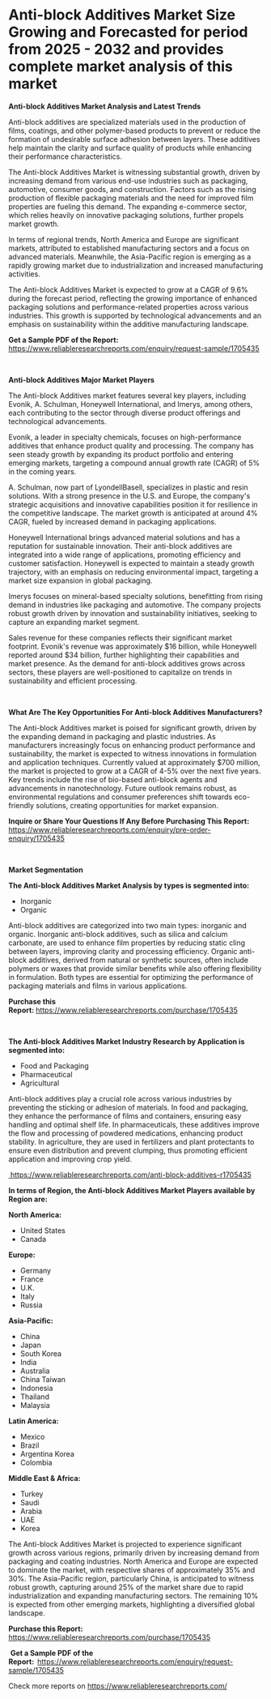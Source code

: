 <p><h1>Anti-block Additives Market Size Growing and Forecasted for period from 2025 - 2032 and provides complete market analysis of this market</h1></p><p><strong>Anti-block Additives Market Analysis and Latest Trends</strong></p>
<p><p>Anti-block additives are specialized materials used in the production of films, coatings, and other polymer-based products to prevent or reduce the formation of undesirable surface adhesion between layers. These additives help maintain the clarity and surface quality of products while enhancing their performance characteristics.</p><p>The Anti-block Additives Market is witnessing substantial growth, driven by increasing demand from various end-use industries such as packaging, automotive, consumer goods, and construction. Factors such as the rising production of flexible packaging materials and the need for improved film properties are fueling this demand. The expanding e-commerce sector, which relies heavily on innovative packaging solutions, further propels market growth.</p><p>In terms of regional trends, North America and Europe are significant markets, attributed to established manufacturing sectors and a focus on advanced materials. Meanwhile, the Asia-Pacific region is emerging as a rapidly growing market due to industrialization and increased manufacturing activities.</p><p>The Anti-block Additives Market is expected to grow at a CAGR of 9.6% during the forecast period, reflecting the growing importance of enhanced packaging solutions and performance-related properties across various industries. This growth is supported by technological advancements and an emphasis on sustainability within the additive manufacturing landscape.</p></p>
<p><strong>Get a Sample PDF of the Report:&nbsp;</strong> <a href="https://www.reliableresearchreports.com/enquiry/request-sample/1705435?utm_campaign=3214&utm_medium=2&utm_source=Github&utm_content=ia&utm_term=27032025&utm_id=anti-block-additives">https://www.reliableresearchreports.com/enquiry/request-sample/1705435</a></p>
<p>&nbsp;</p>
<p><strong>Anti-block Additives Major Market Players</strong></p>
<p><p>The Anti-block Additives market features several key players, including Evonik, A. Schulman, Honeywell International, and Imerys, among others, each contributing to the sector through diverse product offerings and technological advancements. </p><p>Evonik, a leader in specialty chemicals, focuses on high-performance additives that enhance product quality and processing. The company has seen steady growth by expanding its product portfolio and entering emerging markets, targeting a compound annual growth rate (CAGR) of 5% in the coming years. </p><p>A. Schulman, now part of LyondellBasell, specializes in plastic and resin solutions. With a strong presence in the U.S. and Europe, the company's strategic acquisitions and innovative capabilities position it for resilience in the competitive landscape. The market growth is anticipated at around 4% CAGR, fueled by increased demand in packaging applications.</p><p>Honeywell International brings advanced material solutions and has a reputation for sustainable innovation. Their anti-block additives are integrated into a wide range of applications, promoting efficiency and customer satisfaction. Honeywell is expected to maintain a steady growth trajectory, with an emphasis on reducing environmental impact, targeting a market size expansion in global packaging.</p><p>Imerys focuses on mineral-based specialty solutions, benefitting from rising demand in industries like packaging and automotive. The company projects robust growth driven by innovation and sustainability initiatives, seeking to capture an expanding market segment.</p><p>Sales revenue for these companies reflects their significant market footprint. Evonik's revenue was approximately $16 billion, while Honeywell reported around $34 billion, further highlighting their capabilities and market presence. As the demand for anti-block additives grows across sectors, these players are well-positioned to capitalize on trends in sustainability and efficient processing.</p></p>
<p>&nbsp;</p>
<p><strong>What Are The Key Opportunities For Anti-block Additives Manufacturers?</strong></p>
<p><p>The Anti-block Additives market is poised for significant growth, driven by the expanding demand in packaging and plastic industries. As manufacturers increasingly focus on enhancing product performance and sustainability, the market is expected to witness innovations in formulation and application techniques. Currently valued at approximately $700 million, the market is projected to grow at a CAGR of 4-5% over the next five years. Key trends include the rise of bio-based anti-block agents and advancements in nanotechnology. Future outlook remains robust, as environmental regulations and consumer preferences shift towards eco-friendly solutions, creating opportunities for market expansion.</p></p>
<p><strong>Inquire or Share Your Questions If Any Before Purchasing This Report:</strong> <a href="https://www.reliableresearchreports.com/enquiry/pre-order-enquiry/1705435?utm_campaign=3214&utm_medium=2&utm_source=Github&utm_content=ia&utm_term=27032025&utm_id=anti-block-additives">https://www.reliableresearchreports.com/enquiry/pre-order-enquiry/1705435</a></p>
<p>&nbsp;</p>
<p><strong>Market Segmentation</strong></p>
<p><strong>The Anti-block Additives Market Analysis by types is segmented into:</strong></p>
<p><ul><li>Inorganic</li><li>Organic</li></ul></p>
<p><p>Anti-block additives are categorized into two main types: inorganic and organic. Inorganic anti-block additives, such as silica and calcium carbonate, are used to enhance film properties by reducing static cling between layers, improving clarity and processing efficiency. Organic anti-block additives, derived from natural or synthetic sources, often include polymers or waxes that provide similar benefits while also offering flexibility in formulation. Both types are essential for optimizing the performance of packaging materials and films in various applications.</p></p>
<p><strong>Purchase this Report:&nbsp;</strong><a href="https://www.reliableresearchreports.com/purchase/1705435?utm_campaign=3214&utm_medium=2&utm_source=Github&utm_content=ia&utm_term=27032025&utm_id=anti-block-additives">https://www.reliableresearchreports.com/purchase/1705435</a></p>
<p>&nbsp;</p>
<p><strong>The Anti-block Additives Market Industry Research by Application is segmented into:</strong></p>
<p><ul><li>Food and Packaging</li><li>Pharmaceutical</li><li>Agricultural</li></ul></p>
<p><p>Anti-block additives play a crucial role across various industries by preventing the sticking or adhesion of materials. In food and packaging, they enhance the performance of films and containers, ensuring easy handling and optimal shelf life. In pharmaceuticals, these additives improve the flow and processing of powdered medications, enhancing product stability. In agriculture, they are used in fertilizers and plant protectants to ensure even distribution and prevent clumping, thus promoting efficient application and improving crop yield.</p></p>
<p><a href="https://www.reliableresearchreports.com/anti-block-additives-r1705435?utm_campaign=3214&utm_medium=2&utm_source=Github&utm_content=ia&utm_term=27032025&utm_id=anti-block-additives">&nbsp;https://www.reliableresearchreports.com/anti-block-additives-r1705435</a></p>
<p><strong>In terms of Region, the Anti-block Additives Market Players available by Region are:</strong></p>
<p>
    <p> <strong> North America: </strong>
        <ul>
            <li>United States</li>
            <li>Canada</li>
        </ul>
        </p> 
    <p> <strong> Europe: </strong>
        <ul>
            <li>Germany</li>
            <li>France</li>
            <li>U.K.</li>
            <li>Italy</li>
            <li>Russia</li>
        </ul>
        </p> 
    <p> <strong> Asia-Pacific: </strong>
        <ul>
            <li>China</li>
            <li>Japan</li>
            <li>South Korea</li>
            <li>India</li>
            <li>Australia</li>
            <li>China Taiwan</li>
            <li>Indonesia</li>
            <li>Thailand</li>
            <li>Malaysia</li>
        </ul>
        </p> 
    <p> <strong> Latin America: </strong>
        <ul>
            <li>Mexico</li>
            <li>Brazil</li>
            <li>Argentina Korea</li>
            <li>Colombia</li>
        </ul>
        </p> 
    <p> <strong> Middle East & Africa: </strong>
        <ul>
            <li>Turkey</li>
            <li>Saudi</li>
            <li>Arabia</li>
            <li>UAE</li>
            <li>Korea</li>
        </ul>
    </p>
    </p>
<p><p>The Anti-block Additives Market is projected to experience significant growth across various regions, primarily driven by increasing demand from packaging and coating industries. North America and Europe are expected to dominate the market, with respective shares of approximately 35% and 30%. The Asia-Pacific region, particularly China, is anticipated to witness robust growth, capturing around 25% of the market share due to rapid industrialization and expanding manufacturing sectors. The remaining 10% is expected from other emerging markets, highlighting a diversified global landscape.</p></p>
<p><strong>Purchase this Report: </strong><a href="https://www.reliableresearchreports.com/purchase/1705435?utm_campaign=3214&utm_medium=2&utm_source=Github&utm_content=ia&utm_term=27032025&utm_id=anti-block-additives">https://www.reliableresearchreports.com/purchase/1705435</a></p>
<p>&nbsp;<strong>Get a Sample PDF of the Report:&nbsp;&nbsp;</strong><a href="https://www.reliableresearchreports.com/enquiry/request-sample/1705435?utm_campaign=3214&utm_medium=2&utm_source=Github&utm_content=ia&utm_term=27032025&utm_id=anti-block-additives">https://www.reliableresearchreports.com/enquiry/request-sample/1705435</a></p>
<p><strong></strong></p>
<p>Check more reports on <a href="https://www.reliableresearchreports.com/?utm_campaign=3214&utm_medium=2&utm_source=Github&utm_content=ia&utm_term=27032025&utm_id=anti-block-additives">https://www.reliableresearchreports.com/</a></p>